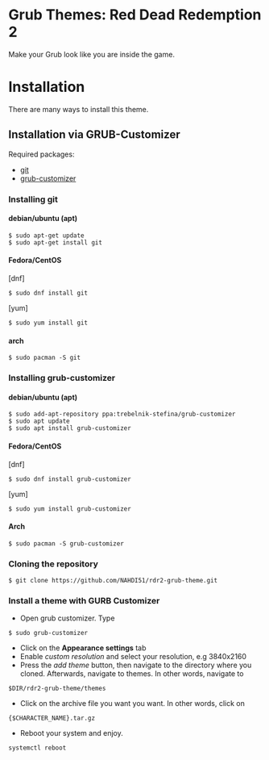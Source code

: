  
# Grub Themes: Red Dead Redemption 2

Make your Grub look like you are inside the game.

# Installation

There are many ways to install this theme. 

## Installation via GRUB-Customizer

Required packages:
* [git](https://github.com/git-guides/install-git) 
* [grub-customizer](https://www.javatpoint.com/grub-customizer-ubuntu)

### Installing git

#### debian/ubuntu (apt)
```
$ sudo apt-get update
$ sudo apt-get install git
```
#### Fedora/CentOS

[dnf]
```
$ sudo dnf install git
```
[yum]
```
$ sudo yum install git
```

#### arch
```
$ sudo pacman -S git

```

### Installing grub-customizer


#### debian/ubuntu (apt)
```
$ sudo add-apt-repository ppa:trebelnik-stefina/grub-customizer
$ sudo apt update
$ sudo apt install grub-customizer
```
#### Fedora/CentOS
[dnf]
```
$ sudo dnf install grub-customizer
```
[yum]
```
$ sudo yum install grub-customizer
```

#### Arch
```
$ sudo pacman -S grub-customizer
```

### Cloning the repository
```
$ git clone https://github.com/NAHDI51/rdr2-grub-theme.git
```
### Install a theme with GURB Customizer

* Open grub customizer. Type
```
$ sudo grub-customizer
```
* Click on the **Appearance settings** tab
* Enable *custom resolution* and select your resolution, e.g 3840x2160
* Press the *add theme* button, then navigate to the directory where you cloned. Afterwards, navigate to themes. In other words, navigate to
```
$DIR/rdr2-grub-theme/themes
```
* Click on the archive file you want you want. In other words, click on
```
{$CHARACTER_NAME}.tar.gz
```
* Reboot your system and enjoy.
```
systemctl reboot
```
